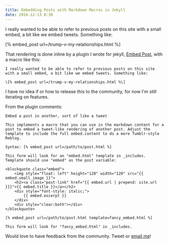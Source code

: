 ```yaml
---
title: Embedding Posts with Markdown Macros in Jekyll
date: 2016-12-13 8:30
---
```


I really wanted to be able to refer to previous posts on this site with a small embed, a bit like we embed tweets. Something like:

[% embed_post url=/trump-v-my-relationships.html %]

That rendering is done inline by a plugin I wrote for jekyll, [Embed Post][plugin], with a macro like this:

```
I really wanted to be able to refer to previous posts on this site with a small embed, a bit like we embed tweets. Something like:

\[% embed_post url=/trump-v-my-relationships.html %\]
```

I have no idea if or how to release this to the community, for now I'm still iterating on features.

From the plugin comments:

	Embed a post in another, sort of like a tweet
	
	This implements a macro that you can use in the markdown content for a post to embed a tweet-like rendering of another post. Adjust the template to include the full embed.content to do a more Tumblr-style Reblog.
	
	Syntax: [% embed_post url=/path/to/post.html %]
	
	This form will look for an "embed.html" template in _includes. Template should use "embed" as the post variable:
	
	<blockquote class="embed">
	    <img style="float: left" height="120" width="120" src="{{ embed.small_image }}">
	    <h2><a class="post-link" href="{{ embed.url | prepend: site.url }}}">{{ embed.title }}</a></h2>
	    <div style="font-style: italic;">
	        {{ embed.excerpt }}
	    </div>
	    <div style="clear:both"></div>
	</blockquote>
	
	[% embed_post url=/path/to/post.html template=fancy_embed.html %]
	
	This form will look for "fancy_embed.html" in _includes.

Would love to have feedback from the community. Tweet or [email me](mailto:steveivy@gmail.com)!

[plugin]: https://gitlab.com/steveivy/steveivy.gitlab.io/blob/master/_plugins/embed_post.rb




